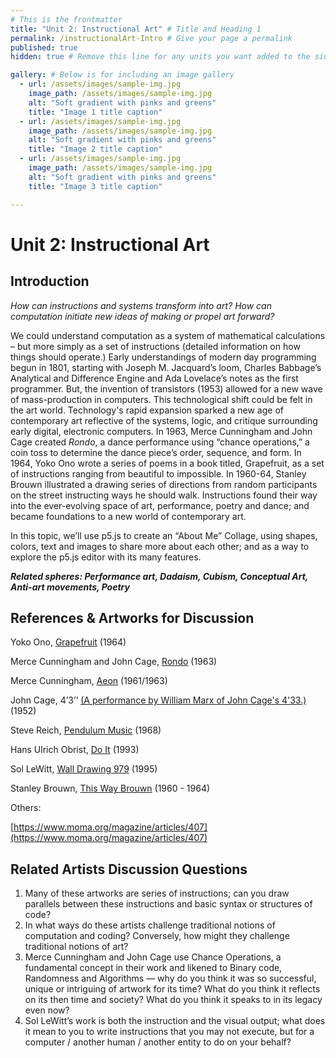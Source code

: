 ```yaml
---
# This is the frontmatter
title: "Unit 2: Instructional Art" # Title and Heading 1
permalink: /instructionalArt-Intro # Give your page a permalink
published: true
hidden: true # Remove this line for any units you want added to the sidebar navigation

gallery: # Below is for including an image gallery
  - url: /assets/images/sample-img.jpg
    image_path: /assets/images/sample-img.jpg
    alt: "Soft gradient with pinks and greens"
    title: "Image 1 title caption"
  - url: /assets/images/sample-img.jpg
    image_path: /assets/images/sample-img.jpg
    alt: "Soft gradient with pinks and greens"
    title: "Image 2 title caption"
  - url: /assets/images/sample-img.jpg
    image_path: /assets/images/sample-img.jpg
    alt: "Soft gradient with pinks and greens"
    title: "Image 3 title caption"

---
```



# Unit 2: Instructional Art

## Introduction

*How can instructions and systems transform into art? How can computation initiate new ideas of making or propel art forward?*

We could understand computation as a system of mathematical calculations – but more simply as a set of instructions (detailed information on how things should operate.) Early understandings of modern day programming begun in 1801, starting with Joseph M. Jacquard’s loom, Charles Babbage’s Analytical and Difference Engine and Ada Lovelace’s notes as the first programmer. But, the invention of transistors (1953) allowed for a new wave of mass-production in computers. This technological shift could be felt in the art world. Technology's rapid expansion sparked a new age of contemporary art reflective of the systems, logic, and critique surrounding early digital, electronic computers. In 1963, Merce Cunningham and John Cage created *Rondo*, a dance performance using “chance operations,” a coin toss to determine the dance piece’s order, sequence, and form. In 1964, Yoko Ono wrote a series of poems in a book titled, Grapefruit, as a set of instructions ranging from beautiful to impossible. In 1960-64, Stanley Brouwn illustrated a drawing series of directions from random participants on the street instructing ways he should walk. Instructions found their way into the ever-evolving space of art, performance, poetry and dance; and became foundations to a new world of contemporary art. 

In this topic, we’ll use p5.js to create an “About Me” Collage, using shapes, colors, text and images to share more about each other; and as a way to explore the p5.js editor with its many features.

***Related spheres: Performance art, Dadaism, Cubism, Conceptual Art, Anti-art movements, Poetry*** 

## References & Artworks for Discussion

Yoko Ono, [Grapefruit](https://store.moma.org/en-hr/products/grapefruit-a-book-of-instructions-and-drawings-by-yoko-ono?srsltid=AfmBOooHLonap3tYwr-vq0F0WeMbVnJjUXzni8UzjWP0NrcW6lc6oiiN) (1964)

Merce Cunningham and John Cage, [Rondo](https://www.mercecunningham.org/the-work/choreography/rondo/) (1963)

Merce Cunningham, [Aeon](https://www.mercecunningham.org/the-work/choreography/aeon/) (1961/1963)

John Cage, 4’3’’ [(A performance by William Marx of John Cage's 4'33.)](https://www.youtube.com/watch?v=JTEFKFiXSx4) (1952)

Steve Reich, [Pendulum Music](https://stevereich.com/composition/pendulum-music/) (1968)

Hans Ulrich Obrist, [Do It](https://curatorsintl.org/exhibitions/18072-do-it-2013) (1993)

Sol LeWitt, [Wall Drawing 979](https://massmoca.org/event/walldrawing797/) (1995)

Stanley Brouwn, [This Way Brouwn](https://teaching.ellenmueller.com/walking/2021/10/10/stanley-brouwn-this-way-brouwn-1962/) (1960 - 1964)

Others:

[https://www.moma.org/magazine/articles/407](https://www.moma.org/magazine/articles/407)

## Related Artists Discussion Questions

1. Many of these artworks are series of instructions; can you draw parallels between these instructions and basic syntax or structures of code?
2. In what ways do these artists challenge traditional notions of computation and coding? Conversely, how might they challenge traditional notions of art?
3. Merce Cunningham and John Cage use Chance Operations, a fundamental concept in their work and likened to Binary code, Randomness and Algorithms — why do you think it was so successful, unique or intriguing of artwork for its time? What do you think it reflects on its then time and society? What do you think it speaks to in its legacy even now?
4. Sol LeWitt’s work is both the instruction and the visual output; what does it mean to you to write instructions that you may not execute, but for a computer / another human / another entity to do on your behalf?
